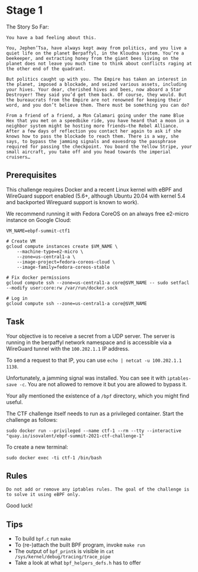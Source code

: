 # Stage 1

The Story So Far:

    You have a bad feeling about this.

    You, Jephen’Tsa, have always kept away from politics, and you live a quiet life on the planet Berpaffyl, in the Kloudna system. You’re a beekeeper, and extracting honey from the giant bees living on the planet does not leave you much time to think about conflicts raging at the other end of the quadrant.

    But politics caught up with you. The Empire has taken an interest in the planet, imposed a blockade, and seized various assets, including your hives. Your dear, cherished hives and bees, now aboard a Star Destroyer! They said you’d get them back. Of course, they would. But the bureaucrats from the Empire are not renowned for keeping their word, and you don’t believe them. There must be something you can do?

    From a friend of a friend, a Mon Calamari going under the name Blue Hex that you met on a speedbike ride, you have heard that a moon in a neighbor system might be hosting more friends—the Rebel Alliance. After a few days of reflection you contact her again to ask if she knows how to pass the blockade to reach them. There is a way, she says, to bypass the jamming signals and eavesdrop the passphrase required for passing the checkpoint. You board the Yellow Stripe, your small aircraft, you take off and you head towards the imperial cruisers…

## Prerequisites

This challenge requires Docker and a recent Linux kernel with eBPF and WireGuard support enabled (5.6+, although Ubuntu 20.04 with kernel 5.4 and backported Wireguard support is known to work).

We recommend running it with Fedora CoreOS on an always free e2-micro instance on Google Cloud:
```
VM_NAME=ebpf-summit-ctf1

# Create VM
gcloud compute instances create $VM_NAME \
    --machine-type=e2-micro \
    --zone=us-central1-a \
    --image-project=fedora-coreos-cloud \
    --image-family=fedora-coreos-stable

# Fix docker permissions
gcloud compute ssh --zone=us-central1-a core@$VM_NAME -- sudo setfacl --modify user:core:rw /var/run/docker.sock

# Log in
gcloud compute ssh --zone=us-central1-a core@$VM_NAME
```
## Task

Your objective is to receive a secret from a UDP server. The server is running in the berpaffyl network namespace and is accessible via a WireGuard tunnel with the `100.202.1.1` IP address.

To send a request to that IP, you can use `echo | netcat -u 100.202.1.1 1138`.

Unfortunately, a jamming signal was installed. You can see it with `iptables-save -c`. You are not allowed to remove it but you are allowed to bypass it.

Your ally mentioned the existence of a `/bpf` directory, which you might find useful.

The CTF challenge itself needs to run as a privileged container. Start the challenge as follows:

`sudo docker run --privileged --name ctf-1 --rm --tty --interactive "quay.io/isovalent/ebpf-summit-2021-ctf-challenge-1"`

To create a new terminal:

`sudo docker exec -ti ctf-1 /bin/bash`

## Rules

    Do not add or remove any iptables rules. The goal of the challenge is to solve it using eBPF only.

Good luck!


## Tips

  - To build `bpf.c` run `make`
  - To (re-)attach the built BPF program, invoke `make run`
  - The output of `bpf_printk` is visible in `cat /sys/kernel/debug/tracing/trace_pipe`
  - Take a look at what `bpf_helpers_defs.h` has to offer